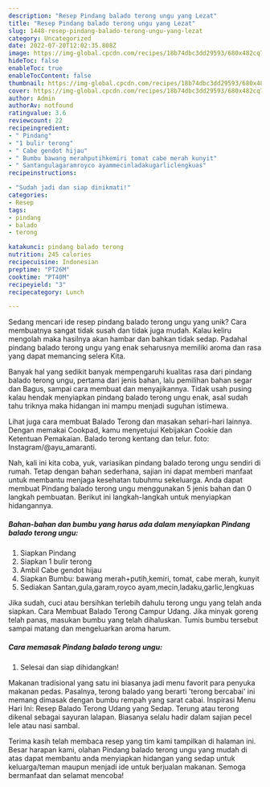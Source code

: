 ```yaml
---
description: "Resep Pindang balado terong ungu yang Lezat"
title: "Resep Pindang balado terong ungu yang Lezat"
slug: 1448-resep-pindang-balado-terong-ungu-yang-lezat
category: Uncategorized
date: 2022-07-20T12:02:35.808Z
image: https://img-global.cpcdn.com/recipes/18b74dbc3dd29593/680x482cq70/pindang-balado-terong-ungu-foto-resep-utama.jpg
hideToc: false
enableToc: true
enableTocContent: false
thumbnail: https://img-global.cpcdn.com/recipes/18b74dbc3dd29593/680x482cq70/pindang-balado-terong-ungu-foto-resep-utama.jpg
cover: https://img-global.cpcdn.com/recipes/18b74dbc3dd29593/680x482cq70/pindang-balado-terong-ungu-foto-resep-utama.jpg
author: Admin
authorAv: notfound
ratingvalue: 3.6
reviewcount: 22
recipeingredient:
- " Pindang"
- "1 bulir terong"
- " Cabe gendot hijau"
- " Bumbu bawang merahputihkemiri tomat cabe merah kunyit"
- " Santangulagaramroyco ayammecinladakugarliclengkuas"
recipeinstructions:

- "Sudah jadi dan siap dinikmati!"
categories:
- Resep
tags:
- pindang
- balado
- terong

katakunci: pindang balado terong 
nutrition: 245 calories
recipecuisine: Indonesian
preptime: "PT26M"
cooktime: "PT40M"
recipeyield: "3"
recipecategory: Lunch

---
```





Sedang mencari ide resep pindang balado terong ungu yang unik? Cara membuatnya sangat tidak susah dan tidak juga mudah. Kalau keliru mengolah maka hasilnya akan hambar dan bahkan tidak sedap. Padahal pindang balado terong ungu yang enak seharusnya memiliki aroma dan rasa yang dapat memancing selera Kita.





Banyak hal yang sedikit banyak mempengaruhi kualitas rasa dari pindang balado terong ungu, pertama dari jenis bahan, lalu pemilihan bahan segar dan Bagus, sampai cara membuat dan menyajikannya. Tidak usah pusing kalau hendak menyiapkan pindang balado terong ungu enak,      asal sudah tahu triknya maka hidangan ini mampu menjadi suguhan istimewa.














Lihat juga cara membuat Balado Terong dan masakan sehari-hari lainnya. Dengan memakai Cookpad, kamu menyetujui Kebijakan Cookie dan Ketentuan Pemakaian. Balado terong kentang dan telur. foto: Instagram/@ayu_amaranti.






Nah, kali ini kita coba, yuk, variasikan pindang balado terong ungu sendiri di rumah. Tetap dengan bahan sederhana, sajian ini dapat memberi manfaat untuk membantu menjaga kesehatan tubuhmu sekeluarga. Anda dapat membuat Pindang balado terong ungu menggunakan 5 jenis bahan dan 0 langkah pembuatan. Berikut ini langkah-langkah untuk menyiapkan hidangannya.

<!--inarticleads1-->

##### Bahan-bahan dan bumbu yang harus ada dalam menyiapkan Pindang balado terong ungu:

1. Siapkan  Pindang
1. Siapkan 1 bulir terong
1. Ambil  Cabe gendot hijau
1. Siapkan  Bumbu: bawang merah+putih,kemiri, tomat, cabe merah, kunyit
1. Sediakan  Santan,gula,garam,royco ayam,mecin,ladaku,garlic,lengkuas


Jika sudah, cuci atau bersihkan terlebih dahulu terong ungu yang telah anda siapkan. Cara Membuat Balado Terong Campur Udang. Jika minyak goreng telah panas, masukan bumbu yang telah dihaluskan. Tumis bumbu tersebut sampai matang dan mengeluarkan aroma harum. 

<!--inarticleads2-->

##### Cara memasak Pindang balado terong ungu:


1. Selesai dan siap dihidangkan!

Makanan tradisional yang satu ini biasanya jadi menu favorit para penyuka makanan pedas. Pasalnya, terong balado yang berarti &#39;terong bercabai&#39; ini memang dimasak dengan bumbu rempah yang sarat cabai. Inspirasi Menu Hari Ini: Resep Balado Terong Udang yang Sedap. Terung atau terong dikenal sebagai sayuran lalapan. Biasanya selalu hadir dalam sajian pecel lele atau nasi sambal. 

Terima kasih telah membaca resep yang tim kami tampilkan di halaman ini. Besar harapan kami, olahan Pindang balado terong ungu yang mudah di atas dapat membantu anda menyiapkan hidangan yang sedap untuk keluarga/teman maupun menjadi ide untuk berjualan makanan. Semoga bermanfaat dan selamat mencoba!
